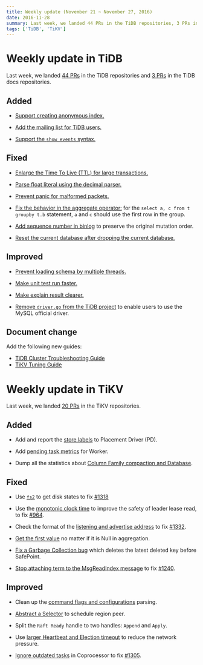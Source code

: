 ```yaml
---
title: Weekly update (November 21 ~ November 27, 2016)
date: 2016-11-28
summary: Last week, we landed 44 PRs in the TiDB repositories, 3 PRs in the TiDB docs repositories, and 20 PRs in the TiKV repositories.
tags: ['TiDB', 'TiKV']
---
```


# Weekly update in TiDB

Last week, we landed [44 PRs](https://github.com/pingcap/tidb/pulls?utf8=✓&q=is%3Apr%20is%3Amerged%20merged%3A2016-11-21..2016-11-27%20) in the TiDB repositories and [3 PRs](https://github.com/pingcap/docs/pulls?utf8=✓&q=is%3Apr%20is%3Amerged%20merged%3A2016-11-21..2016-11-27%20) in the TiDB docs repositories.

## Added

+ [Support creating anonymous index.](https://github.com/pingcap/tidb/pull/2075)

+ [Add the mailing list for TiDB users.](https://github.com/pingcap/tidb/pull/2090)

+ [Support the `show events` syntax.](https://github.com/pingcap/tidb/pull/2099)

## Fixed

+ [Enlarge the ](https://github.com/pingcap/tidb/pull/2004)[Time To Live (TTL)](https://github.com/pingcap/tidb/pull/2004)[ for large transactions.](https://github.com/pingcap/tidb/pull/2004)

+ [Parse float literal using the decimal parser.](https://github.com/pingcap/tidb/pull/2044)

+ [Prevent panic for malformed packets.](https://github.com/pingcap/tidb/pull/2048)

+ [Fix the behavior in the aggregate operator:](https://github.com/pingcap/tidb/pull/2057) for the `select a, c from t groupby t.b` statement, `a` and `c` should use the first row in the group.

+ [ Add sequence number in binlog](https://github.com/pingcap/tidb/pull/2060) to preserve the original mutation order.

+ [Reset the current database after dropping the current database.](https://github.com/pingcap/tidb/pull/2089)

## Improved

+ [Prevent loading schema by multiple threads.](https://github.com/pingcap/tidb/pull/1984)

+ [Make unit test run faster.](https://github.com/pingcap/tidb/pull/2010)

+ [Make explain result clearer.](https://github.com/pingcap/tidb/pull/2063)

+ [Remove `driver.go` from the TiDB project](https://github.com/pingcap/tidb/pull/2066) to enable users to use the MySQL official driver.

## Document change

Add the following new guides:

* [TiDB Cluster Troubleshooting Guide](https://pingcap.com/docs/dev/how-to/troubleshoot/cluster-setup/#tidb-cluster-troubleshooting-guide)
* [TiKV Tuning Guide](https://pingcap.com/docs/dev/reference/performance/tune-tikv/)

# Weekly update in TiKV

Last week, we landed [20 PRs](https://github.com/search?p=1&q=repo%3Apingcap%2Ftikv+repo%3Apingcap%2Fpd+is%3Apr+is%3Amerged+merged%3A2016-11-20..2016-11-26&ref=searchresults&type=Issues&utf8=%E2%9C%93) in the TiKV repositories.

## Added

+ Add and report the [store labels](https://github.com/pingcap/tikv/pull/1349) to Placement Driver (PD).

+ Add [pending task metrics](https://github.com/pingcap/tikv/pull/1354) for Worker. 

+ Dump all the statistics about [Column Family compaction and Database](https://github.com/pingcap/tikv/pull/1357).

## Fixed

+ Use [`fs2`](https://github.com/pingcap/tikv/pull/1323) to get disk states to fix [#1318](https://github.com/pingcap/tikv/issues/1318)

+ Use the [monotonic clock time](https://github.com/pingcap/tikv/pull/1327) to improve the safety of leader lease read, to fix [#964](https://github.com/pingcap/tikv/issues/964).

+ Check the format of the [listening and advertise address](https://github.com/pingcap/tikv/pull/1335) to fix [#1332](https://github.com/pingcap/tikv/issues/1332).

+ [Get the first value](https://github.com/pingcap/tikv/pull/1339) no matter if it is Null in aggregation. 

+ [Fix a Garbage Collection bug](https://github.com/pingcap/tikv/pull/1350) which deletes the latest deleted key before SafePoint. 

+ [Stop attaching term to the MsgReadIndex message](https://github.com/pingcap/tikv/pull/1353) to fix [#1240](https://github.com/pingcap/tikv/issues/1240).

## Improved

+ Clean up the [command flags and configurations](https://github.com/pingcap/tikv/pull/1307) parsing. 

+ [Abstract a Selector](https://github.com/pingcap/pd/pull/389) to schedule region peer.

+ Split the `Raft Ready` handle to two handles: `Append` and `Apply`. 

+ Use [larger Heartbeat and Election timeout](https://github.com/pingcap/pd/pull/391) to reduce the network pressure. 

+ [Ignore outdated tasks](https://github.com/pingcap/tikv/pull/1324) in Coprocessor to fix [#1305](https://github.com/pingcap/tikv/issues/1305).
